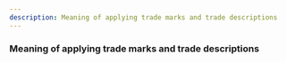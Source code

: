 ```yaml
---
description: Meaning of applying trade marks and trade descriptions
---
```


### Meaning of applying trade marks and trade descriptions

